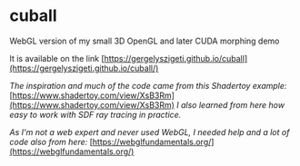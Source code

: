 # cuball
WebGL version of my small 3D OpenGL and later CUDA morphing demo

It is available on the link [https://gergelyszigeti.github.io/cuball](https://gergelyszigeti.github.io/cuball/)

*The inspiration and much of the code came from this Shadertoy example:*
[https://www.shadertoy.com/view/XsB3Rm](https://www.shadertoy.com/view/XsB3Rm)
*I also learned from here how easy to work with SDF ray tracing in practice.*

*As I'm not a web expert and never used WebGL, I needed help and a lot of code also from here:*
[https://webglfundamentals.org/](https://webglfundamentals.org/)
